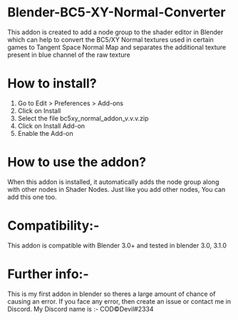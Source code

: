 # Blender-BC5-XY-Normal-Converter
This addon is created to add a node group to the shader editor in Blender which can help to convert the BC5/XY Normal textures used in certain games to Tangent Space Normal Map and separates the additional texture present in blue channel of the raw texture

# How to install?
1. Go to Edit > Preferences > Add-ons 
2. Click on Install
3. Select the file bc5xy_normal_addon_v.v.v.zip
4. Click on Install Add-on
5. Enable the Add-on

# How to use the addon?
When this addon is installed, it automatically adds the node group along with other nodes in Shader Nodes. Just like you add other nodes, You can add this one too.

# Compatibility:-
This addon is compatible with Blender 3.0+ and tested in blender 3.0,  3.1.0

# Further info:-
This is my first addon in blender so theres a large amount of chance of causing an error. If you face any error, then create an issue or contact me in Discord. My Discord name is :-  COD©Devil#2334
